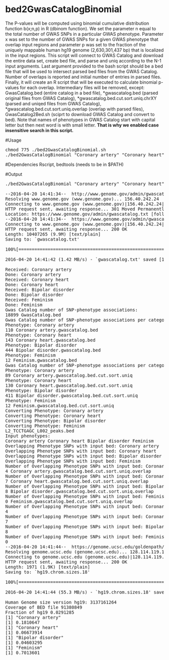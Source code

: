 # bed2GwasCatalogBinomial

The P-values will be computed using binomial cumulative distribution function b(x;n,p) in R (dbinom function). We set the parameter n equal to the total number of GWAS SNPs in a particular GWAS phenotype. Parameter x was set to the number of GWAS SNPs for a given GWAS phenotype that overlap input regions and parameter p was set to the fraction of the uniquely mappable human hg19 genome (2,630,301,437 bp) that is localized in the input regions. 
This script will connect to GWAS Catalog and download the entire data set, create bed file, and parse and uniq according to the N-1 input arguments. Last argument provided to the bash script should be a bed file that will be used to intersect parsed bed files from the GWAS Catalog. Number of overlaps is reported and initial number of entries in parsed files.  Finally, it will create an R script that will be executed to calculate binomial p-values for each overlap. Intermediary files will be removed, except: GwasCatalog.bed (entire catalog in a bed file), \*gwascatalog.bed (parsed original files from GWAS Catalog), \*gwascatalog.bed.cut.sort.uniq.chrXY (parsed and uniqed files from GWAS Catalog), \*gwascatalog.bed.cut.sort.uniq.overlap (overlap with parsed files), GwasCatalog2Bed.sh (sciprt to download GWAS Catalog and convert to bed). Note that names of phenotypes in GWAS Catalog start with capital letter but then next word is with small letter. **That is why we enabled case insensitive search in this script.**

#Usage
<pre>
chmod 775 ./bed2GwasCatalogBinomial.sh
./bed2GwasCatalogBinomial "Coronary artery" "Coronary heart" "Bipolar disorder" "Feminism" L2_TCCTGAGC_L002_peaks.bed 
</pre>

#Dependencies 
Rscript, bedtools (needs to be in $PATH)

#Output
<pre>
./bed2GwasCatalogBinomial "Coronary artery" "Coronary heart" "Bipolar disorder" "Feminism" L2_TCCTGAGC_L002_peaks.bed 

--2016-04-20 14:41:34--  http://www.genome.gov/admin/gwascatalog.txt
Resolving www.genome.gov (www.genome.gov)... 156.40.242.24
Connecting to www.genome.gov (www.genome.gov)|156.40.242.24|:80... connected.
HTTP request sent, awaiting response... 301 Moved Permanently
Location: https://www.genome.gov/admin/gwascatalog.txt [following]
--2016-04-20 14:41:34--  https://www.genome.gov/admin/gwascatalog.txt
Connecting to www.genome.gov (www.genome.gov)|156.40.242.24|:443... connected.
HTTP request sent, awaiting response... 200 OK
Length: 10407265 (9.9M) [text/plain]
Saving to: `gwascatalog.txt'

100%[=======================================================================================================================================================>] 10,407,265  1.49M/s   in 7.0s    

2016-04-20 14:41:42 (1.42 MB/s) - `gwascatalog.txt' saved [10407265/10407265]

Received: Coronary artery
Done: Coronary artery
Received: Coronary heart
Done: Coronary heart
Received: Bipolar disorder
Done: Bipolar disorder
Received: Feminism
Done: Feminism
Gwas Catalog number of SNP-phenotype associations:
18899 GwasCatalog.bed
Gwas Catalog number of SNP-phenotype associations per category:
Phenotype: Coronary artery
110 Coronary artery.gwascatalog.bed
Phenotype: Coronary heart
143 Coronary heart.gwascatalog.bed
Phenotype: Bipolar disorder
444 Bipolar disorder.gwascatalog.bed
Phenotype: Feminism
12 Feminism.gwascatalog.bed
Gwas Catalog number of SNP-phenotype associations per category AFTER REMOVING DUPLICATES:
Phenotype: Coronary artery
89 Coronary artery.gwascatalog.bed.cut.sort.uniq
Phenotype: Coronary heart
130 Coronary heart.gwascatalog.bed.cut.sort.uniq
Phenotype: Bipolar disorder
411 Bipolar disorder.gwascatalog.bed.cut.sort.uniq
Phenotype: Feminism
12 Feminism.gwascatalog.bed.cut.sort.uniq
Converting Phenotype: Coronary artery
Converting Phenotype: Coronary heart
Converting Phenotype: Bipolar disorder
Converting Phenotype: Feminism
L2_TCCTGAGC_L002_peaks.bed
Input phenotypes:
Coronary artery Coronary heart Bipolar disorder Feminism
Overlapping Phenotype SNPs with input bed: Coronary artery
Overlapping Phenotype SNPs with input bed: Coronary heart
Overlapping Phenotype SNPs with input bed: Bipolar disorder
Overlapping Phenotype SNPs with input bed: Feminism
Number of Overlapping Phenotype SNPs with input bed: Coronary artery
4 Coronary artery.gwascatalog.bed.cut.sort.uniq.overlap
Number of Overlapping Phenotype SNPs with input bed: Coronary heart
7 Coronary heart.gwascatalog.bed.cut.sort.uniq.overlap
Number of Overlapping Phenotype SNPs with input bed: Bipolar disorder
8 Bipolar disorder.gwascatalog.bed.cut.sort.uniq.overlap
Number of Overlapping Phenotype SNPs with input bed: Feminism
0 Feminism.gwascatalog.bed.cut.sort.uniq.overlap
Number of Overlapping Phenotype SNPs with input bed: Coronary artery
4
Number of Overlapping Phenotype SNPs with input bed: Coronary heart
7
Number of Overlapping Phenotype SNPs with input bed: Bipolar disorder
8
Number of Overlapping Phenotype SNPs with input bed: Feminism
0
--2016-04-20 14:41:44--  https://genome.ucsc.edu/goldenpath/help/hg19.chrom.sizes
Resolving genome.ucsc.edu (genome.ucsc.edu)... 128.114.119.134, 128.114.119.132, 128.114.119.131, ...
Connecting to genome.ucsc.edu (genome.ucsc.edu)|128.114.119.134|:443... connected.
HTTP request sent, awaiting response... 200 OK
Length: 1971 (1.9K) [text/plain]
Saving to: `hg19.chrom.sizes.18'

100%[=======================================================================================================================================================>] 1,971       --.-K/s   in 0s      

2016-04-20 14:41:44 (55.3 MB/s) - `hg19.chrom.sizes.18' saved [1971/1971]

Human Genome size version hg19: 3137161264
Coverage of BED file 91380849
Fraction of hg19 0.0291285
[1] "Coronary artery"
[1] 0.1810647
[1] "Coronary heart"
[1] 0.06673914
[1] "Bipolar disorder"
[1] 0.04603295
[1] "Feminism"
[1] 0.7013601
</pre>
